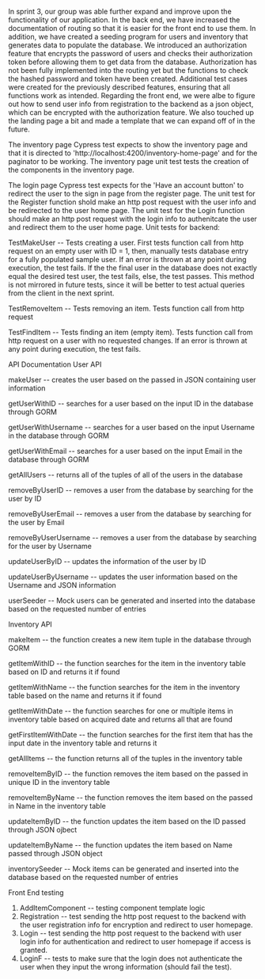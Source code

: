 In sprint 3, our group was able further expand and improve upon the functionality of our application. In the back end, we have increased the documentation of routing so that it is easier for the front end to use them. In addition, we have created a seeding program for users and inventory that generates data to populate the database. We introduced an authorization feature that encrypts the password of users and checks their authorization token before allowing them to get data from the database. Authorization has not been fully implemented into the routing yet but the functions to check the hashed password and token have been created. Additional test cases were created for the previously described features, ensuring that all functions work as intended. Regarding the front end, we were albe to figure out how to send user info from registration to the backend as a json object, which can be encrypted with the authorization feature. We also touched up the landing page a bit and made a template that we can expand off of in the future. 

The inventory page Cypress test expects to show the inventory page and that it is directed to 'http://localhost:4200/inventory-home-page' and for the paginator to be working. 
The inventory page unit test tests the creation of the components in the inventory page. 

The login page Cypress test expects for the 'Have an account button' to redirect the user to the sign in page from the register page. 
The unit test for the Register function shold make an http post request with the user info and be redirected to the user home page. 
The unit test for the Login function should make an http post request with the login info to authenitcate the user and redirect them to the user home page.
Unit tests for backend: 

TestMakeUser -- Tests creating a user. First tests function call from http request on an empty user with ID = 1, then, manually tests database entry for a fully populated sample user. If an error is thrown at any point during execution, the test fails. If the the final user in the database does not exactly equal the desired test user, the test fails, else, the test passes. This method is not mirrored in future tests, since it will be better to test actual queries from the client in the next sprint.

TestRemoveItem -- Tests removing an item. Tests function call from http request

TestFindItem -- Tests finding an item (empty item). Tests function call from http request on a user with no requested changes. If an error is thrown at any point during execution, the test fails.

API Documentation
User API

makeUser -- creates the user based on the passed in JSON containing user information

getUserWithID -- searches for a user based on the input ID in the database through GORM

getUserWithUsername -- searches for a user based on the input Username in the database through GORM

getUserWithEmail -- searches for a user based on the input Email in the database through GORM

getAllUsers -- returns all of the tuples of all of the users in the database

removeByUserID -- removes a user from the database by searching for the user by ID

removeByUserEmail -- removes a user from the database by searching for the user by Email

removeByUserUsername -- removes a user from the database by searching for the user by Username

updateUserByID -- updates the information of the user by ID

updateUserByUsername -- updates the user information based on the Username and JSON information

userSeeder -- Mock users can be generated and inserted into the database based on the requested number of entries

Inventory API

makeItem -- the function creates a new item tuple in the database through GORM

getItemWithID -- the function searches for the item in the inventory table based on ID and returns it if found

getItemWithName -- the function searches for the item in the inventory table based on the name and returns it if found

getItemWithDate -- the function searches for one or multiple items in inventory table based on acquired date and returns all that are found

getFirstItemWithDate -- the function searches for the first item that has the input date in the inventory table and returns it

getAllItems -- the function returns all of the tuples in the inventory table

removeItemByID -- the function removes the item based on the passed in unique ID in the inventory table

removeItemByName -- the function removes the item based on the passed in Name in the inventory table

updateItemByID -- the function updates the item based on the ID passed through JSON ojbect

updateItemByName -- the function updates the item based on Name passed through JSON object

inventorySeeder -- Mock items can be generated and inserted into the database based on the requested number of entries

Front End testing

1. AddItemComponent -- testing component template logic
2. Registration -- test sending the http post request to the backend with the user registration info for encryption and redirect to user homepage.
3. Login -- test sending the http post request to the backend with user login info for authentication and redirect to user homepage if access is granted.
4. LoginF -- tests to make sure that the login does not authenticate the user when they input the wrong information (should fail the test).

